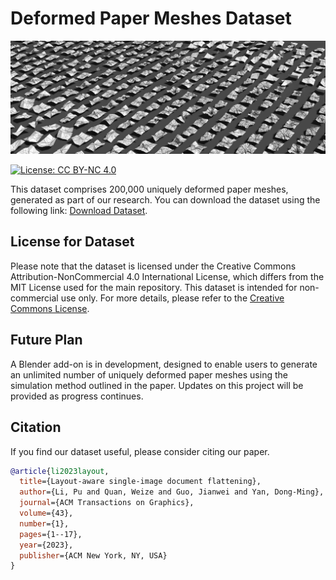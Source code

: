 # Deformed Paper Meshes Dataset

![Teaser Image](https://raw.githubusercontent.com/BunnySoCrazy/LA-DocFlatten/main/dataset/assets/teaser.jpg)

[![License: CC BY-NC 4.0](https://img.shields.io/badge/License-CC%20BY--NC%204.0-lightgrey.svg)](https://creativecommons.org/licenses/by-nc/4.0/)

This dataset comprises 200,000 uniquely deformed paper meshes, generated as part of our research. You can download the dataset using the following link:
[Download Dataset](https://drive.google.com/file/d/15Q50bry0KSQLHItNW8Qd2gIpxI4Ads0J/view?usp=drive_link).


## License for Dataset
Please note that the dataset is licensed under the Creative Commons Attribution-NonCommercial 4.0 International License, which differs from the MIT License used for the main repository. This dataset is intended for non-commercial use only.
For more details, please refer to the [Creative Commons License](https://creativecommons.org/licenses/by-nc/4.0/).


## Future Plan
A Blender add-on is in development, designed to enable users to generate an unlimited number of uniquely deformed paper meshes using the simulation method outlined in the paper. Updates on this project will be provided as progress continues.


## Citation
If you find our dataset useful, please consider citing our paper.
```bibtex
@article{li2023layout,
  title={Layout-aware single-image document flattening},
  author={Li, Pu and Quan, Weize and Guo, Jianwei and Yan, Dong-Ming},
  journal={ACM Transactions on Graphics},
  volume={43},
  number={1},
  pages={1--17},
  year={2023},
  publisher={ACM New York, NY, USA}
}